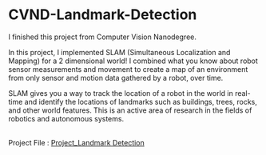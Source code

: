 # CVND-Landmark-Detection
I finished this project from Computer Vision Nanodegree.

In this project, I implemented SLAM (Simultaneous Localization and Mapping) for a 2 dimensional world! I combined what you know about robot sensor measurements and movement to create a map of an environment from only sensor and motion data gathered by a robot, over time. 

SLAM gives you a way to track the location of a robot in the world in real-time and identify the locations of landmarks such as buildings, trees, rocks, and other world features. This is an active area of research in the fields of robotics and autonomous systems.

<br>Project File : [Project_Landmark Detection](https://github.com/udacity/CVND_Localization_Exercises/tree/master/Project_Landmark%20Detection)
